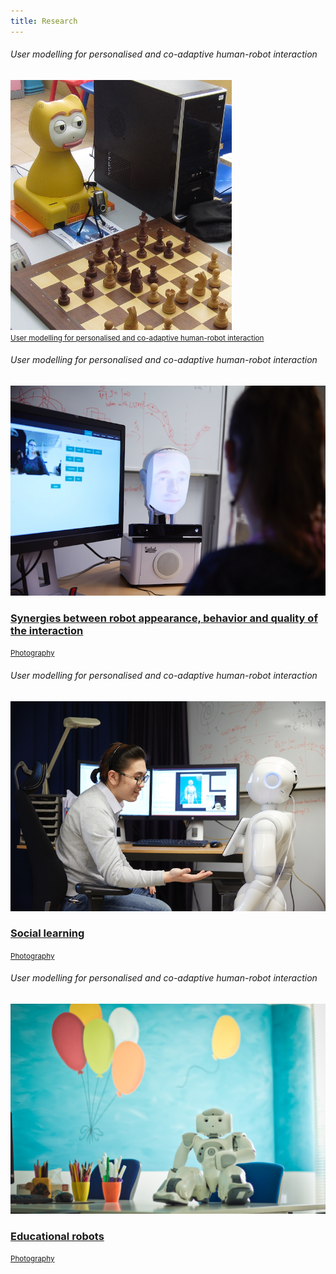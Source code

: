 ```yaml
---
title: Research
---
```

<link rel="stylesheet" href="../assets/css/research-style.css">
<script src="https://ajax.googleapis.com/ajax/libs/jquery/1.12.1/jquery.min.js"></script>
<script src="../assets/js/plugins/jquery.hover3d.js" ></script>
<script>
   $(document).ready(function(){
   	$(".project").hover3d({
   		selector: ".project__card"
   	});
   
   	$(".movie").hover3d({
   		selector: ".movie__card",
   		shine: true,
   		sensitivity: 20,
   	});
   });
   
</script>
<div class="site-content">
   <div class="demo demo-1">
      <div class="project-list">
         <div class="project">
			<div><h6>User modelling for personalised and co-adaptive human-robot interaction</h6></div>
            <div class="project__card">
               <a href="www.google.com" class="project__image"><img src="../images/research-modeling.jpg"></a>
			   <!--<a href="google.com" class='project__image'>-->
               <div class="project__detail">
                  <small class="project__title"><a href="#">User modelling for personalised and co-adaptive human-robot interaction</a></small>
               </div>
            </div>
         </div>
         <div class="project">
			<div><h6>User modelling for personalised and co-adaptive human-robot interaction</h6></div>
            <div class="project__card">
               <a href="" class="project__image"><img src="../images/research-synergies.jpg"></a>
               <div class="project__detail">
                  <h3 class="project__title"><a href="#">Synergies between robot appearance, behavior and quality of the interaction</a></h3>
                  <small class="project__category"><a href="#">Photography</a></small>
               </div>
            </div>
         </div>
         <div class="project">
			<div><h6>User modelling for personalised and co-adaptive human-robot interaction</h6></div>
            <div class="project__card">
               <a href="" class="project__image"><img src="../images/research-social.jpg"></a>
               <div class="project__detail">
                  <h3 class="project__title"><a href="#">Social learning</a></h3>
                  <small class="project__category"><a href="#">Photography</a></small>
               </div>
            </div>
         </div>
         <div class="project">
			<div><h6>User modelling for personalised and co-adaptive human-robot interaction</h6></div>
            <div class="project__card">
               <a href="" class="project__image"><img src="../images/research-education.jpg"></a>
               <div class="project__detail">
                  <h3 class="project__title"><a href="#">Educational robots</a></h3>
                  <small class="project__category"><a href="#">Photography</a></small>
               </div>
            </div>
         </div>
      </div>
   </div>
</div>

<script>window.jQuery || document.write('<script src="js/vendor/jquery-1.12.1.min.js"><\\/script>')</script>
<!-- Place this tag right after the last button or just before your close body tag. -->
<script async defer id="github-bjs" src="https://buttons.github.io/buttons.js"></script>
<script>window.twttr = (function(d, s, id) {
   var js, fjs = d.getElementsByTagName(s)[0],
     t = window.twttr || {};
   if (d.getElementById(id)) return t;
   js = d.createElement(s);
   js.id = id;
   js.src = "https://platform.twitter.com/widgets.js";
   fjs.parentNode.insertBefore(js, fjs);
   
   t._e = [];
   t.ready = function(f) {
     t._e.push(f);
   };
   
   return t;
   }(document, "script", "twitter-wjs"));
</script>


